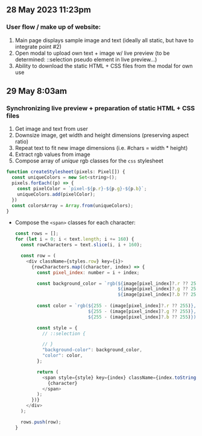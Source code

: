 ## 28 May 2023 11:23pm

### User flow / make up of website:

1. Main page displays sample image and text (ideally all static, but have to integrate point #2)
2. Open modal to upload own text + image w/ live preview (to be determined: ::selection pseudo element in live preview...)
3. Ability to download the static HTML + CSS files from the modal for own use

## 29 May 8:03am

### Synchronizing live preview + preparation of static HTML + CSS files

1. Get image and text from user
2. Downsize image, get width and height dimensions (preserving aspect ratio)
3. Repeat text to fit new image dimensions (i.e. #chars = width \* height)
4. Extract rgb values from image
5. Compose array of _unique_ rgb classes for the `css` stylesheet

  ```js
  function createStylesheet(pixels: Pixel[]) {
    const uniqueColors = new Set<string>();
    pixels.forEach((p) => {
      const pixelColor = `pixel-${p.r}-${p.g}-${p.b}`;
      uniqueColors.add(pixelColor);
    })
    const colorsArray = Array.from(uniqueColors);
  }
  ```

- Compose the `<span>` classes for each character:

  ```js
  const rows = [];
  for (let i = 0; i < text.length; i += 160) {
    const rowCharacters = text.slice(i, i + 160);

    const row = (
      <div className={styles.row} key={i}>
        {rowCharacters.map((character, index) => {
          const pixel_index: number = i + index;

          const background_color = `rgb(${image[pixel_index]?.r ?? 255}, 
                                        ${image[pixel_index]?.g ?? 255}, 
                                        ${image[pixel_index]?.b ?? 255})`;
            
          const color = `rgb(${255 - (image[pixel_index]?.r ?? 255)}, 
                             ${255 - (image[pixel_index]?.g ?? 255)}, 
                             ${255 - (image[pixel_index]?.b ?? 255)})`;

          const style = {
            // ::selection {

            // }
            "background-color": background_color,
            "color": color,
          };

          return (
            <span style={style} key={index} className={index.toString()}>
              {character}
            </span>
          );
        })}
      </div>
    );

    rows.push(row);
  }
  ```
